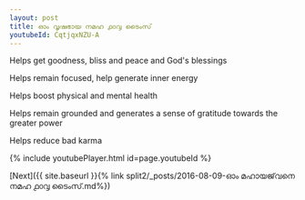 ```yaml
---
layout: post
title: ഓം വൃഷഭായ നമഹ ൧൦൮ ടൈംസ്
youtubeId: CqtjqxNZU-A
---
```

 
 
Helps get goodness, bliss and peace and God's blessings
 
Helps remain focused, help generate inner energy 
 
Helps boost physical and mental health 
 
Helps remain grounded and generates a sense of gratitude towards the greater power 
 
Helps reduce bad karma
 
 
 
 


{% include youtubePlayer.html id=page.youtubeId %}
 
[Next]({{ site.baseurl }}{% link  split2/_posts/2016-08-09-ഓം മഹായജ്‌വനെ നമഹ ൧൦൮ ടൈംസ്.md%})
 
